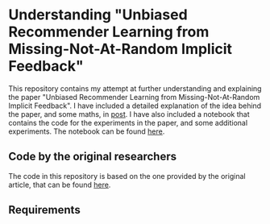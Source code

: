 # Understanding "Unbiased Recommender Learning from Missing-Not-At-Random Implicit Feedback"

This repository contains my attempt at further understanding and explaining the paper "Unbiased Recommender Learning from Missing-Not-At-Random Implicit Feedback". I have included a detailed explanation of the idea behind the paper, and some maths, in [post](post.md). I have also included a notebook that contains the code for the experiments in the paper, and some additional experiments. The notebook can be found [here](experiments.ipynb).

## Code by the original researchers
The code in this repository is based on the one provided by the original article, that can be found [here](https://github.com/usaito/unbiased-implicit-rec).

## Requirements

